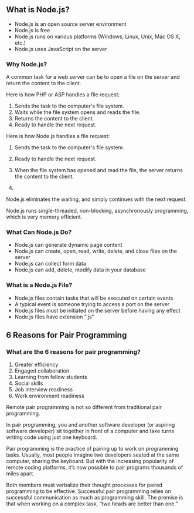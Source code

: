 
#

## What is Node.js?

- Node.js is an open source server environment
- Node.js is free
- Node.js runs on various platforms (Windows, Linux, Unix, Mac OS X, etc.)
- Node.js uses JavaScript on the server
  
### Why Node.js?

A common task for a web server can be to open a file on the server and return the content to the client.

Here is how PHP or ASP handles a file request:

1. Sends the task to the computer's file system.
2. Waits while the file system opens and reads the file.
3. Returns the content to the client.
4. Ready to handle the next request.

Here is how Node.js handles a file request:

1. Sends the task to the computer's file system.
2. Ready to handle the next request.
3. When the file system has opened and read the file, the server returns the content to the client.

4.
Node.js eliminates the waiting, and simply continues with the next request.

Node.js runs single-threaded, non-blocking, asynchronously programming, which is very memory efficient.

### What Can Node.js Do?

- Node.js can generate dynamic page content
- Node.js can create, open, read, write, delete, and close files on the server
- Node.js can collect form data
- Node.js can add, delete, modify data in your database

### What is a Node.js File?

- Node.js files contain tasks that will be executed on certain events
- A typical event is someone trying to access a port on the server
- Node.js files must be initiated on the server before having any effect
- Node.js files have extension ".js"

## 6 Reasons for Pair Programming

### What are the 6 reasons for pair programming? 

  1. Greater efficiency
  2. Engaged collaboration
  3. Learning from fellow students
  4. Social skills
  5. Job interview readiness
  6. Work environment readiness

Remote pair programming is not so different from traditional pair programming.

In pair programming, you and another software developer (or aspiring software developer) sit together in front of a computer and take turns writing code using just one keyboard.

Pair programming is the practice of pairing up to work on programming tasks. Usually, most people imagine two developers seated at the same computer, sharing the keyboard. But with the increasing popularity of remote coding platforms, it’s now possible to pair programs thousands of miles apart.

Both members must verbalize their thought processes for paired programming to be effective. Successful pair programming relies on successful communication as much as programming skill. The premise is that when working on a complex task, “two heads are better than one.”
